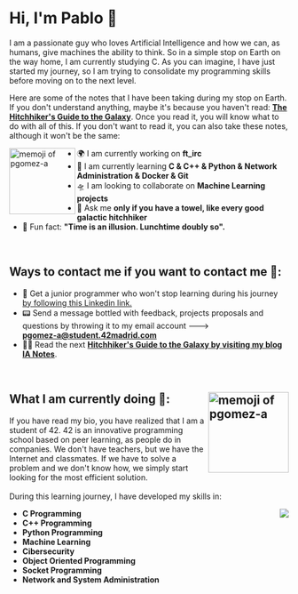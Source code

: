 # Hi, I'm Pablo 👋

<!--
**pgomez-a/pgomez-a** is a ✨ _special_ ✨ repository because its `README.md` (this file) appears on your GitHub profile. -->
I am a passionate guy who loves Artificial Intelligence and how we can, as humans, give machines the ability to think. So in a simple stop on Earth on the way home, I am currently studying C. As you can imagine, I have just started my journey, so I am trying to consolidate my programming skills before moving on to the next level.

Here are some of the notes that I have been taking during my stop on Earth. If you don't understand anything, maybe it's because you haven't read: <a href="https://www.casadellibro.com/libro-the-hitchhiker-s-guide-to-the-galaxy/9780345391803/1009645">**The Hitchhiker's Guide to the Galaxy**</a>. Once you read it, you will know what to do with all of this. If you don't want to read it, you can also take these notes, although it won't be the same: 

<a><img width="119" alt="memoji of pgomez-a" align= "left" src="https://user-images.githubusercontent.com/74931024/166304696-c78357f1-5c18-4f47-8886-721da80bc1e1.png"></a>


- 🌍 I am currently working on **ft_irc**</a>
- 🔭 I am currently learning **C & C++ & Python & Network Administration & Docker & Git**</a>
- 🛸 I am looking to collaborate on **Machine Learning projects**</a>
- 🧬 Ask me **only if you have a towel, like every good galactic hitchhiker**</a>
- 🚀 Fun fact: **"Time is an illusion. Lunchtime doubly so".**</a>
<br>

## Ways to contact me if you want to contact me 🤯:
- 🧠 Get a junior programmer who won't stop learning during his journey <a href="https://www.linkedin.com/in/pgomez-a/"> by following this Linkedin link.</a>
- 📟 Send a message bottled with feedback, projects proposals and questions by throwing it to my email account ---><br>**pgomez-a@student.42madrid.com**
- 😶‍🌫️ Read the next [**Hitchhiker's Guide to the Galaxy by visiting my blog IA Notes**](https://ia-notes.com/).
<br>

## What I am currently doing 🥸: <img width="145" alt="memoji of pgomez-a" align = "right" src="https://user-images.githubusercontent.com/74931024/166304124-f7b26524-b072-4b1b-822a-841af2ea4dda.png">
If you have read my bio, you have realized that I am a student of 42. 42 is an innovative programming school based on peer learning, as people do in companies. We don't have teachers, but we have the Internet and classmates. If we have to solve a problem and we don't know how, we simply start looking for the most efficient solution.<br><br>
During this learning journey, I have developed my skills in:

<img align="right" src="https://github-readme-stats.vercel.app/api?username=pgomez-a&show_icons=true&theme=swift">

- **C Programming**
- **C++ Programming**
- **Python Programming**
- **Machine Learning**
- **Cibersecurity**
- **Object Oriented Programming**
- **Socket Programming**
- **Network and System Administration**
